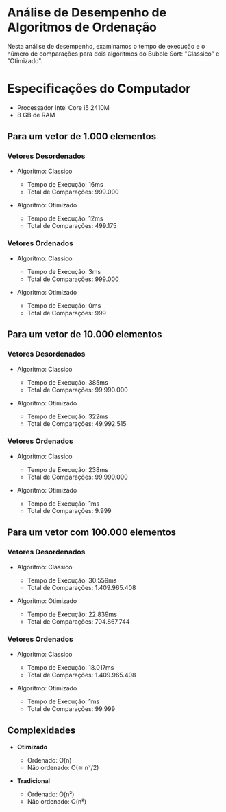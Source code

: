 # Análise de Desempenho de Algoritmos de Ordenação

Nesta análise de desempenho, examinamos o tempo de execução e o número de comparações para dois algoritmos do Bubble Sort: "Classico" e "Otimizado". 

# Especificações do Computador 
- Processador Intel Core i5 2410M
- 8 GB de RAM

## Para um vetor de 1.000 elementos

### Vetores Desordenados

- Algoritmo: Classico
  - Tempo de Execução: 16ms
  - Total de Comparações: 999.000

- Algoritmo: Otimizado
  - Tempo de Execução: 12ms
  - Total de Comparações: 499.175

### Vetores Ordenados

- Algoritmo: Classico
  - Tempo de Execução: 3ms
  - Total de Comparações: 999.000

- Algoritmo: Otimizado
  - Tempo de Execução: 0ms
  - Total de Comparações: 999

## Para um vetor de 10.000 elementos

### Vetores Desordenados

- Algoritmo: Classico
  - Tempo de Execução: 385ms
  - Total de Comparações: 99.990.000

- Algoritmo: Otimizado
  - Tempo de Execução: 322ms
  - Total de Comparações: 49.992.515

### Vetores Ordenados

- Algoritmo: Classico
  - Tempo de Execução: 238ms
  - Total de Comparações: 99.990.000

- Algoritmo: Otimizado
  - Tempo de Execução: 1ms
  - Total de Comparações: 9.999

## Para um vetor com 100.000 elementos

### Vetores Desordenados

- Algoritmo: Classico
  - Tempo de Execução: 30.559ms
  - Total de Comparações: 1.409.965.408

- Algoritmo: Otimizado
  - Tempo de Execução: 22.839ms
  - Total de Comparações: 704.867.744

### Vetores Ordenados

- Algoritmo: Classico
  - Tempo de Execução: 18.017ms
  - Total de Comparações: 1.409.965.408

- Algoritmo: Otimizado
  - Tempo de Execução: 1ms
  - Total de Comparações: 99.999

## Complexidades

- **Otimizado**
  - Ordenado: O(n)
  - Não ordenado: O(≅ n²/2)

- **Tradicional**
  - Ordenado: O(n²)
  - Não ordenado: O(n²)
